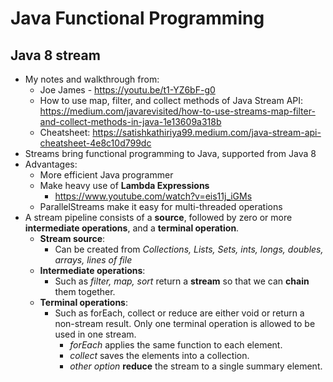 # Java Functional Programming
## Java 8 stream
- My notes and walkthrough from:
  - Joe James - https://youtu.be/t1-YZ6bF-g0
  - How to use map, filter, and collect methods of Java Stream API: https://medium.com/javarevisited/how-to-use-streams-map-filter-and-collect-methods-in-java-1e13609a318b
  - Cheatsheet: https://satishkathiriya99.medium.com/java-stream-api-cheatsheet-4e8c10d799dc
- Streams bring functional programming to Java, supported from Java 8
- Advantages:
  - More efficient Java programmer
  - Make heavy use of **Lambda Expressions**
    - https://www.youtube.com/watch?v=eis11j_iGMs
  - ParallelStreams make it easy for multi-threaded operations
- A stream pipeline consists of a **source**, followed by zero or more **intermediate operations**, and a **terminal operation**.
  - **Stream source**:
    - Can be created from _Collections, Lists, Sets, ints, longs, doubles, arrays, lines of file_
  - **Intermediate operations**:
    - Such as *filter, map, sort* return a **stream** so that we can **chain** them together.
  - **Terminal operations**:
    - Such as forEach, collect or reduce are either void or return a non-stream result. Only one terminal operation is allowed to be used in one stream.
      - *forEach* applies the same function to each element.
      - *collect* saves the elements into a collection.
      - *other option* **reduce** the stream to a single summary element.
